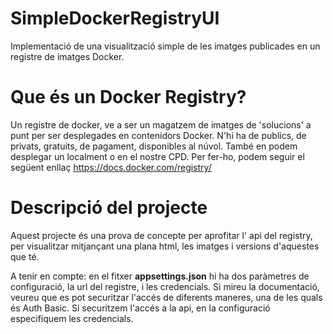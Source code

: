 # SimpleDockerRegistryUI
Implementació de una visualització simple de les imatges publicades en un registre de imatges Docker.

# Que és un Docker Registry?
Un registre de docker, ve a ser un magatzem de imatges de 'solucions' a punt per ser desplegades en contenidors Docker.
N'hi ha de publics, de privats, gratuits, de pagament, disponibles al núvol. També en podem desplegar un localment o en el nostre CPD.
Per fer-ho, podem seguir el següent enllaç https://docs.docker.com/registry/

# Descripció del projecte
Aquest projecte és una prova de concepte per aprofitar l' api del registry, per visualitzar mitjançant una plana html, les imatges i versions d'aquestes que té.

A tenir en compte: en el fitxer **appsettings.json** hi ha dos paràmetres de configuració, la url del registre, i les credencials.
Si mireu la documentació, veureu que es pot securitzar l'accés de diferents maneres, una de les quals és Auth Basic. Si securitzem
l'accés a la api, en la configuració especifiquem les credencials.


